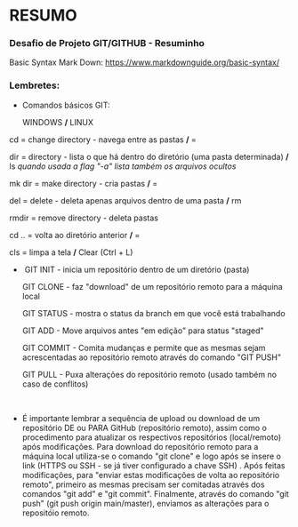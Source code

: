 # RESUMO

### Desafio de Projeto GIT/GITHUB - Resuminho

Basic Syntax Mark Down: https://www.markdownguide.org/basic-syntax/

### Lembretes:

- Comandos básicos GIT: 

  WINDOWS    **/**     LINUX

cd = change directory - navega entre as pastas     **/**          =

dir = directory - lista o que há dentro do diretório (uma pasta determinada)       **/**         ls
*quando usada a flag "-a" lista também os arquivos ocultos*

mk dir = make directory - cria pastas          **/**          =

del = delete - deleta apenas arquivos dentro de uma pasta             **/**            rm

rmdir = remove directory - deleta pastas

cd .. = volta ao diretório anterior             **/**            =

cls = limpa a tela              **/**              Clear (Ctrl + L)

- ​
  GIT INIT - inicia um repositório dentro de um diretório (pasta)

  GIT CLONE - faz "download" de um repositório remoto para a máquina local

  GIT STATUS -  mostra o status da branch em que você está trabalhando

  GIT ADD - Move arquivos antes "em edição" para status "staged" 

  GIT COMMIT - Comita mudanças e permite que as mesmas sejam acrescentadas ao repositório remoto através do comando "GIT PUSH"

  GIT PULL -  Puxa alterações do repositório remoto (usado também no caso de conflitos)

  ​

- É importante lembrar a sequência de upload ou download de um repositório DE ou PARA GitHub (repositório remoto), assim como o procedimento para atualizar os respectivos repositórios (local/remoto) após modificações. 
  Para download do repositório remoto para a máquina local utiliza-se o comando "git clone" e logo após se insere o link (HTTPS ou SSH - se já tiver configurado a chave SSH) . 
  ​Após feitas modificações, para "enviar estas modificações de volta ao repositório remoto", primeiro as mesmas precisam ser comitadas através dos comandos "git add" e "git commit". Finalmente, através do comando "git push" (git push origin main/master), enviamos as alterações para o repositóio remoto.